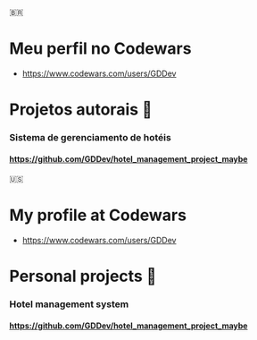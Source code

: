 🇧🇷
# Meu perfil no Codewars
  * https://www.codewars.com/users/GDDev

# Projetos autorais 👷
### Sistema de gerenciamento de hotéis
#### https://github.com/GDDev/hotel_management_project_maybe


 
🇺🇸
# My profile at Codewars
* https://www.codewars.com/users/GDDev

# Personal projects 👷
### Hotel management system
#### https://github.com/GDDev/hotel_management_project_maybe
